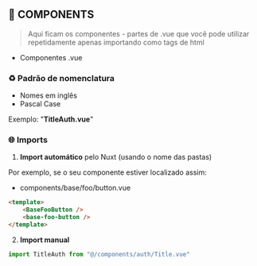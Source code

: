 ## 🚀 COMPONENTS

> Aqui ficam os componentes - partes de .vue que você pode utilizar repetidamente apenas importando como tags de html

-   Componentes .vue

### ♻️ Padrão de nomenclatura

-   Nomes em inglês
-   Pascal Case

Exemplo: "**TitleAuth.vue**"

### 🌐 Imports

1. **Import automático** pelo Nuxt (usando o nome das pastas)

Por exemplo, se o seu componente estiver localizado assim:

-   components/base/foo/button.vue

```html
<template>
	<BaseFooButton />
	<base-foo-button />
</template>
```

2. **Import manual**

```javascript
import TitleAuth from "@/components/auth/Title.vue"
```
